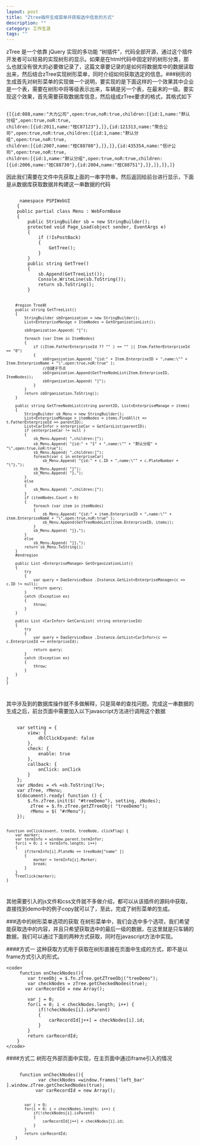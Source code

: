 ```yaml
---
layout: post
title: "Ztree插件生成菜单并获取选中信息的方式"
description: ""
category: 工作生涯
tags: ""
---
```


zTree 是一个依靠 jQuery 实现的多功能 “树插件”，代码全部开源，通过这个插件开发者可以轻易的实现树形的显示。如果是在html代码中固定好的树形分类，那么也就没有很大的必要做记录了，这篇文章要记录的是如何将数据库中的数据读取出来，然后结合zTree实现树形菜单，同时介绍如何获取选定的信息。###树形的生成首先对树形菜单的实现做一个说明，要实现的是下面这样的一个效果其中企业是一个表，需要在树形中将等级表示出来，车辆是另一个表，在最末的一级。要实现这个效果，首先需要获取数据库信息，然后组成zTree要求的格式，其格式如下  


<code>
{[{id:888,name:"大力公司",open:true,noR:true,children:[{id:1,name:"默认分组",open:true,noR:true,   
children:[{id:2011,name:"桂C87123"},]},{id:121313,name:"聚合公司",open:true,noR:true,children:[{id:1,name:"默认分组",open:true,noR:true,   
children:[{id:2007,name:"桂C88780"},]},]},{id:435354,name:"信计公司",open:true,noR:true,   
children:[{id:1,name:"默认分组",open:true,noR:true,children:[{id:2006,name:"桂C88730"},{id:2004,name:"桂C88751"},]},]},]},]}
</code>

因此我们需要在文件中先获取上面的一串字符串，然后返回给前台进行显示，下面是从数据库获取数据并构建这一串数据的代码  

<code>
     namespace PSPIWebUI
    {
    public partial class Menu : WebFormBase
    {
        public StringBuilder sb = new StringBuilder();
        protected void Page_Load(object sender, EventArgs e)
        {
            if (!IsPostBack)
            {
                GetTree();
            }
        }
        public string GetTree()
        {
            sb.Append(GetTreeList());
            Console.WriteLine(sb.ToString());
            return sb.ToString();
        }

        #region Tree树
        public string GetTreeList()
        {
            StringBuilder sbOrganization = new StringBuilder();
            List<EnterpriseManage > ItemNodes = GetOrganizationList();
           
            sbOrganization.Append( "[");

            foreach (var Item in ItemNodes)
            {
                if ((Item.FatherEnterpriseId ?? "" ) == "" || Item.FatherEnterpriseId == "0")
                {
                    sbOrganization.Append( "{id:" + Item.EnterpriseID + ",name:\"" + Item.EnterpriseName + "\",open:true,noR:true" );
                    //创建子节点
                    sbOrganization.Append(GetTreeNodeList(Item.EnterpriseID, ItemNodes));
                    sbOrganization.Append( "]");
                }
            }
            return sbOrganization.ToString();
        }

        public string GetTreeNodeList(string parentID, List<EnterpriseManage > items)
        {
            StringBuilder sb_Menu = new StringBuilder();
            List<EnterpriseManage > itemNodes = items.FindAll(t => t.FatherEnterpriseId == parentID);
            List<CarInfor > enterpriseCar = GetCarsList(parentID);
            if (enterpriseCar != null )
            {
                sb_Menu.Append( ",children:[");
                sb_Menu.Append( "{id:" + "1" + ",name:\"" + "默认分组" + "\",open:true,noR:true");
                sb_Menu.Append( ",children:[");
                foreach(var c in enterpriseCar)
                    sb_Menu.Append( "{id:" + c.ID + ",name:\"" + c.PlateNumber + "\"},");
                sb_Menu.Append( "]");
                sb_Menu.Append( "},");
            }
            else
            {
                sb_Menu.Append( ",children:[");
            }
            if (itemNodes.Count > 0)
            {
                foreach (var item in itemNodes)
                {
                    sb_Menu.Append( "{id:" + item.EnterpriseID + ",name:\"" + item.EnterpriseName + "\",open:true,noR:true" );
                    sb_Menu.Append(GetTreeNodeList(item.EnterpriseID, items));               
                }
                sb_Menu.Append( "]},");
            }
            else
                sb_Menu.Append( "]},");
            return sb_Menu.ToString();
        }
        #endregion

        public List <EnterpriseManage> GetOrganizationList()
        {
            try
            {
                var query = DaoServiceBase .Instance.GetList<EnterpriseManage>(c => c.ID != null);
                return query;
            }
            catch (Exception ex)
            {
                throw;
            }
        }

        public List <CarInfor> GetCarsList( string enterpriseId)
        {
            try
            {
                var query = DaoServiceBase .Instance.GetList<CarInfor>(c => c.EnterpriseId == enterpriseId);

                return query;
            }
            catch (Exception ex)
            {
                throw;
            }
        }
    }
    }

</code>

其中涉及到的数据库操作就不多做解释，只是简单的查找问题。完成这一串数据的生成之后，前台页面中需要加入以下javascript方法进行调用这个数据  

<code>
    var setting = {
        view: {
            dblClickExpand: false
        },
        check: {
            enable: true
        },
        callback: {
            onClick: onClick
        }
    };
    var zNodes = <% =sb.ToString()%>;
    var zTree, rMenu;
    $(document).ready( function () {
        $.fn.zTree.init($( "#treeDemo"), setting, zNodes);
         zTree = $.fn.zTree.getZTreeObj( "treeDemo");
         rMenu = $( "#rMenu");
    });

    function onClick(event, treeId, treeNode, clickFlag) {
        var marker;
        var termInfo = window.parent.termInfor;
        for(i = 0; i < termInfo.length; i++)
        {
            if(termInfo[i].PlateNo == treeNode["name" ])
            {
                marker = termInfo[i].Marker;
                break;
            }
        }
        TreeClick(marker);
    }
</code>

其他需要引入的js文件和css文件就不多做介绍，都可以从该插件的源码中获取，直接找到demo中的例子copy就可以了，至此，完成了树形菜单的生成。

###选中的树形菜单选项的获取
在树形菜单中，我们会选中多个选项，我们希望能获取选中的内容，并且只希望获取选中的最后一级的数据，在这里就是只车辆的数据，我们可以通过下面的两种方式获取，同时在javascript方法中实现。

####方式一
这种获取方式用于获取在树形直接在页面中生成的方式，即不是以frame方式引入的形式。  

    <code>
         function onCheckNodes(){
            var treeObj = $.fn.zTree.getZTreeObj("treeDemo");
            var checkNodes = zTree.getCheckedNodes(true);
           var carRecordId = new Array();
           
            var j = 0;
            for(i = 0; i < checkNodes.length; i++) { 
                if(!checkNodes[i].isParent)
                {
                    carRecordId[j++] = checkNodes[i].id;
                }
            } 
            return carRecordId;
        }
    </code>
####方式二
树形在外部页面中实现，在主页面中通过iframe引入的情况  

<code>
     function onCheckNodes(){
            var checkNodes =window.frames['left_bar' ].window.zTree.getCheckedNodes(true);
           var carRecordId = new Array();
           
            var j = 0;
            for(i = 0; i < checkNodes.length; i++) { 
                if(!checkNodes[i].isParent)
                {
                    carRecordId[j++] = checkNodes[i].id;
                }
            } 
            return carRecordId;
        }
</code>
